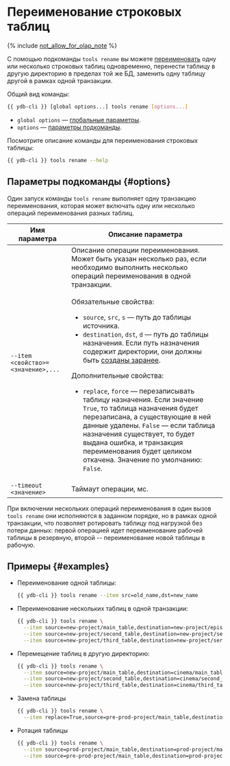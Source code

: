 # Переименование строковых таблиц

{% include [not_allow_for_olap_note](../../../../../_includes/not_allow_for_olap_note.md) %}

С помощью подкоманды `tools rename` вы можете [переименовать](../../../../../concepts/datamodel/table.md#rename) одну или несколько строковых таблиц одновременно, перенести таблицу в другую директорию в пределах той же БД, заменить одну таблицу другой в рамках одной транзакции.

Общий вид команды:

```bash
{{ ydb-cli }} [global options...] tools rename [options...]
```

* `global options` — [глобальные параметры](../../../commands/global-options.md).
* `options` — [параметры подкоманды](#options).

Посмотрите описание команды для переименования строковых таблицы:

```bash
{{ ydb-cli }} tools rename --help
```

## Параметры подкоманды {#options}

Один запуск команды `tools rename` выполняет одну транзакцию переименования, которая может включать одну или несколько операций переименования разных таблиц.

Имя параметра | Описание параметра
---|---
`--item <свойство>=<значение>,...` | Описание операции переименования. Может быть указан несколько раз, если необходимо выполнить несколько операций переименования в одной транзакции.<br/><br/>Обязательные свойства:<br/><ul><li>`source`, `src`, `s` — путь до таблицы источника.</li><li>`destination`, `dst`, `d` —  путь до таблицы назначения. Если путь назначения содержит директории, они должны быть [созданы заранее](../../dir.md#mkdir).</li></ul>Дополнительные свойства:<br/><ul> <li>`replace`, `force` — перезаписывать таблицу назначения. Если значение `True`, то таблица назначения будет перезаписана, а существующие в ней данные удалены. `False` — если таблица назначения существует, то будет выдана ошибка, и транзакция переименования будет целиком откачена. Значение по умолчанию: `False`.</li></ul>
`--timeout <значение>` | Таймаут операции, мс.

При включении нескольких операций переименования в один вызов `tools rename` они исполняются в заданном порядке, но в рамках одной транзакции, что позволяет ротировать таблицу под нагрузкой без потери данных: первой операцией идет переименование рабочей таблицы в резервную, второй -- переименование новой таблицы в рабочую.

## Примеры {#examples}

- Переименование одной таблицы:

  ```bash
  {{ ydb-cli }} tools rename --item src=old_name,dst=new_name
  ```

- Переименование нескольких таблиц в одной транзакции:

  ```bash
  {{ ydb-cli }} tools rename \
    --item source=new-project/main_table,destination=new-project/episodes \
    --item source=new-project/second_table,destination=new-project/seasons \
    --item source=new-project/third_table,destination=new-project/series
  ```

- Перемещение таблиц в другую директорию:

  ```bash
  {{ ydb-cli }} tools rename \
    --item source=new-project/main_table,destination=cinema/main_table \
    --item source=new-project/second_table,destination=cinema/second_table \
    --item source=new-project/third_table,destination=cinema/third_table
  ```

- Замена таблицы

  ```bash
  {{ ydb-cli }} tools rename \
    --item replace=True,source=pre-prod-project/main_table,destination=prod-project/main_table
  ```

- Ротация таблицы

  ```bash
  {{ ydb-cli }} tools rename \
    --item source=prod-project/main_table,destination=prod-project/main_table.backup \
    --item source=pre-prod-project/main_table,destination=prod-project/main_table
  ```
